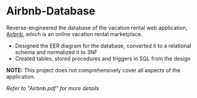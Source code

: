 # Airbnb-Database

Reverse-engineered the database of the vacation rental web application, [Airbnb](https://www.airbnb.com/), which is an online vacation rental marketplace.

* Designed the EER diagram for the database, converted it to a relational schema and normalized it to 3NF
* Created tables, stored procedures and triggers in SQL from the design

**NOTE:** This project does not comprehensively cover all aspects of the application.

*Refer to "Airbnb.pdf" for more details*
